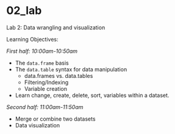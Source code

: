 # 02_lab
Lab 2: Data wrangling and visualization

Learning Objectives:

*First half: 10:00am-10:50am*
*	The `data.frame` basis
* The `data.table` syntax for data manipulation
  - data.frames vs. data.tables
  - Filtering/Indexing
  - Variable creation
* Learn change, create, delete, sort, variables within a dataset.

*Second half: 11:00am-11:50am*
*	Merge or combine two datasets
*	Data visualization
